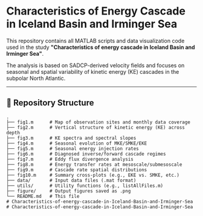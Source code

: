 # Characteristics of Energy Cascade in Iceland Basin and Irminger Sea

This repository contains all MATLAB scripts and data visualization code used in the study **"Characteristics of energy cascade in Iceland Basin and Irminger Sea"**.

The analysis is based on SADCP-derived velocity fields and focuses on seasonal and spatial variability of kinetic energy (KE) cascades in the subpolar North Atlantic.

---

## 📁 Repository Structure

```plaintext
.
├── fig1.m      # Map of observation sites and monthly data coverage
├── fig2.m      # Vertical structure of kinetic energy (KE) across depth
├── fig3.m      # KE spectra and spectral slopes
├── fig4.m      # Seasonal evolution of MKE/SMKE/EKE
├── fig5.m      # Seasonal energy injection rates
├── fig6.m      # Diagnosed inverse/forward cascade regimes
├── fig7.m      # Eddy flux divergence analysis
├── fig8.m      # Energy transfer rates at mesoscale/submesoscale
├── fig9.m      # Cascade rate spatial distributions
├── fig10.m     # Summary cross-plots (e.g., EKE vs. SMKE, etc.)
├── data/       # Input data files (.mat format)
├── utils/      # Utility functions (e.g., listAllFiles.m)
├── figure/     # Output figures saved as .png
└── README.md   # This file
# Characteristics-of-energy-cascade-in-Iceland-Basin-and-Irminger-Sea
# Characteristics-of-energy-cascade-in-Iceland-Basin-and-Irminger-Sea
